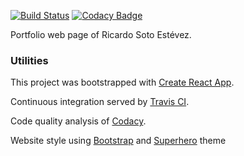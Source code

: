 [![Build Status](https://travis-ci.org/kriogenia/sotoestevezdotric.svg?branch=master)](https://travis-ci.org/kriogenia/sotoestevezdotric)
[![Codacy Badge](https://api.codacy.com/project/badge/Grade/458e6605276d4536ac2a6935916a1233)](https://www.codacy.com/manual/kriogenia/sotoestevezdotric?utm_source=github.com&amp;utm_medium=referral&amp;utm_content=kriogenia/sotoestevezdotric&amp;utm_campaign=Badge_Grade)

Portfolio web page of Ricardo Soto Estévez.

### Utilities

This project was bootstrapped with [Create React App](https://github.com/facebook/create-react-app).

Continuous integration served by [Travis CI](https://travis-ci.org/).

Code quality analysis of [Codacy](https://codacy.com/).

Website style using [Bootstrap](https://react-bootstrap.github.io/) and [Superhero](https://bootswatch.com/superhero/) theme
